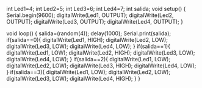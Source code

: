 int Led1=4;
int Led2=5;
int Led3=6;
int Led4=7;
int salida;
void setup() {
Serial.begin(9600);
digitalWrite(Led1, OUTPUT);
digitalWrite(Led2, OUTPUT);
digitalWrite(Led3, OUTPUT);
digitalWrite(Led4, OUTPUT);
}

void loop() {
salida=(random(4));
delay(1000);
Serial.print(salida);
if(salida==0){
  digitalWrite(Led1, HIGH);
    digitalWrite(Led2,  LOW);
      digitalWrite(Led3,  LOW);
        digitalWrite(Led4, LOW);
}
if(salida==1){
  digitalWrite(Led1, LOW);
    digitalWrite(Led2, HIGH);
      digitalWrite(Led3, LOW);
        digitalWrite(Led4, LOW);
}
if(salida==2){
  digitalWrite(Led1, LOW);
    digitalWrite(Led2, LOW);
      digitalWrite(Led3, HIGH);
        digitalWrite(Led4, LOW);
}
if(salida==3){
  digitalWrite(Led1, LOW);
    digitalWrite(Led2, LOW);
      digitalWrite(Led3, LOW);
        digitalWrite(Led4, HIGH);
}
}
